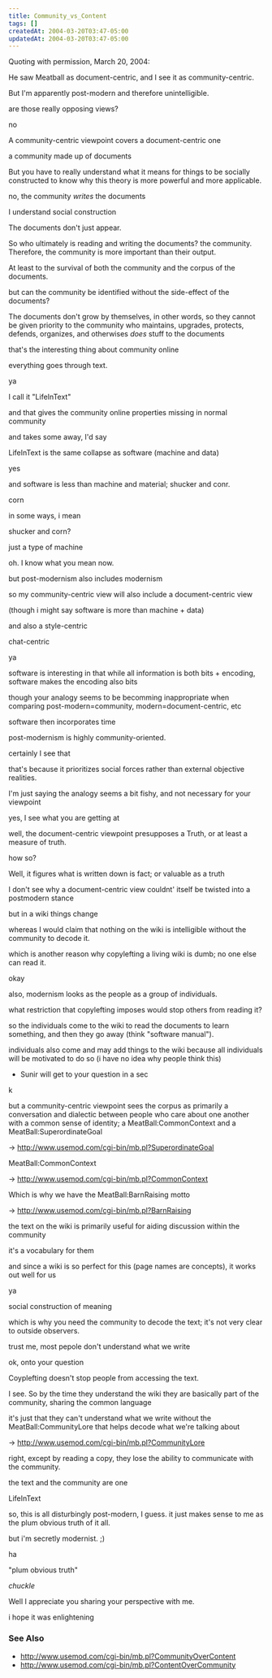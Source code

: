```yaml
---
title: Community_vs_Content
tags: []
createdAt: 2004-03-20T03:47-05:00
updatedAt: 2004-03-20T03:47-05:00
---
```


Quoting with permission, March 20, 2004:

<Sunir> He saw Meatball as document-centric, and I see it as community-centric.

<Sunir> But I'm apparently post-modern and therefore unintelligible.

<awwaiid> are those really opposing views?

<Sunir> no

<Sunir> A community-centric viewpoint covers a document-centric one

<awwaiid> a community made up of documents

<Sunir> But you have to really understand what it means for things to be socially constructed to know why this theory is more powerful and more applicable.

<Sunir> no, the community *writes* the documents

<awwaiid> I understand social construction

<Sunir> The documents don't just appear.

<Sunir> So who ultimately is reading and writing the documents? the community. Therefore, the community is more important than their output.

<Sunir> At least to the survival of both the community and the corpus of the documents.

<awwaiid> but can the community be identified without the side-effect of the documents?

<Sunir> The documents don't grow by themselves, in other words, so they cannot be given priority to the community who maintains, upgrades, protects, defends, organizes, and otherwises *does* stuff to the documents

<Sunir> that's the interesting thing about community online 

<Sunir> everything goes through text.

<awwaiid> ya

<Sunir> I call it "LifeInText"

<Sunir> and that gives the community online properties missing in normal community 

<awwaiid> and takes some away, I'd say

<Sunir> LifeInText is the same collapse as software (machine and data)

<Sunir> yes

<Sunir> and software is less than machine and material; shucker and conr.

<Sunir> corn

<Sunir> in some ways, i mean

<awwaiid> shucker and corn?

<Sunir> just a type of machine

<awwaiid> oh. I know what you mean now.

<Sunir> but post-modernism also includes modernism

<Sunir> so my community-centric view will also include a document-centric view 

<awwaiid> (though i might say software is more than machine + data)

<Sunir> and also a style-centric

<Sunir> chat-centric

<awwaiid> ya

<Sunir> software is interesting in that while all information is both bits + encoding, software makes the encoding also bits

<awwaiid> though your analogy seems to be becomming inappropriate when comparing post-modern=community, modern=document-centric, etc

<Sunir> software then incorporates time

<Sunir> post-modernism is highly community-oriented.

<awwaiid> certainly I see that

<Sunir> that's because it prioritizes social forces rather than external objective realities.

<awwaiid> I'm just saying the analogy seems a bit fishy, and not necessary for your viewpoint

<awwaiid> yes, I see what you are getting at

<Sunir> well, the document-centric viewpoint presupposes a Truth, or at least a measure of truth.

<awwaiid> how so?

<Sunir> Well, it figures what is written down is fact; or valuable as a truth

<awwaiid> I don't see why a document-centric view couldnt' itself be twisted into a postmodern stance

<awwaiid> but in a wiki things change

<Sunir> whereas I would claim that nothing on the wiki is intelligible without the community to decode it.

<Sunir> which is another reason why copylefting a living wiki is dumb; no one else can read it.

<awwaiid> okay

<Sunir> also, modernism looks as the people as a group of individuals.

<awwaiid> what restriction that copylefting imposes would stop others from reading it?

<Sunir> so the individuals come to the wiki to read the documents to learn something, and then they go away (think "software manual").

<Sunir> individuals also come and may add things to the wiki because all individuals will be motivated to do so (i have no idea why people think this)

* Sunir will get to your question in a sec

<awwaiid> k

<Sunir> but a community-centric viewpoint sees the corpus as primarily a conversation and dialectic between people who care about one another with a common sense of identity; a MeatBall:CommonContext and a MeatBall:SuperordinateGoal

<wiki> -> http://www.usemod.com/cgi-bin/mb.pl?SuperordinateGoal

<Sunir> MeatBall:CommonContext

<wiki> -> http://www.usemod.com/cgi-bin/mb.pl?CommonContext

<Sunir> Which is why we have the MeatBall:BarnRaising motto

<wiki> -> http://www.usemod.com/cgi-bin/mb.pl?BarnRaising

<Sunir> the text on the wiki is primarily useful for aiding discussion within the community

<Sunir> it's a vocabulary for them

<Sunir> and since a wiki is so perfect for this (page names are concepts), it works out well for us

<awwaiid> ya

<Sunir> social construction of meaning

<Sunir> which is why you need the community to decode the text; it's not very clear to outside observers.

<Sunir> trust me, most pepole don't understand what we write 

<Sunir> ok, onto your question

<Sunir> Coyplefting doesn't stop people from accessing the text.

<awwaiid> I see. So by the time they understand the wiki they are basically part of the community, sharing the common language

<Sunir> it's just that they can't understand what we write without the MeatBall:CommunityLore that helps decode what we're talking about

<wiki> -> http://www.usemod.com/cgi-bin/mb.pl?CommunityLore

<Sunir> right, except by reading a copy, they lose the ability to communicate with the community.

<Sunir> the text and the community are one

<Sunir> LifeInText

<Sunir> so, this is all disturbingly post-modern, I guess. it just makes sense to me as the plum obvious truth of it all.

<Sunir> but i'm secretly modernist. ;)

<awwaiid> ha

<Sunir> "plum obvious truth"

<awwaiid> *chuckle*

<awwaiid> Well I appreciate you sharing your perspective with me.

<Sunir> i hope it was enlightening

### See Also
* http://www.usemod.com/cgi-bin/mb.pl?CommunityOverContent
* http://www.usemod.com/cgi-bin/mb.pl?ContentOverCommunity

